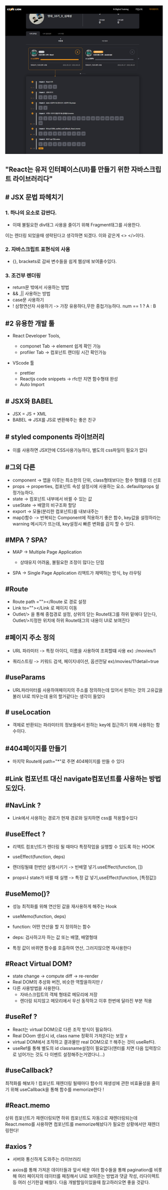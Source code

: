 ![poster](./React.png)

## "React는 유저 인터페이스(UI)를 만들기 위한 자바스크립트 라이브러리다"

## # JSX 문법 파헤치기
### 1. 하나의 요소로 감싼다.
 - 이때 불필요한 div태그 사용을 줄이기 위해 Fragment태그를 사용한다. 
 
 이는 렌더링 되었을때 생략된다고 생각하면 되겠다. 이와 같은게 <> </>이다.

### 2. 자바스크립트 표현식의 사용
- {}, brackets로 감싸 변수들을 쉽게 웹상에 보여줄수있다.

### 3. 조건부 렌더링
 - return문 밖에서 사용하는 방법
 - && ,|| 사용하는 방법
 - case문 사용하기
 - ! 삼항연산자 사용하기
      -> 가장 유용하다,무한 중첩가능하다. num == 1 ? A : B

## #2 유용한 개발 툴
- React Developer Tools, 
    - componet Tab -> element 쉽게 확인 가능
    - profiler Tab -> 컴포넌트 랜더링 시간 확인가능

- VScode 툴
  - prettier
  - Reactjs code snippets -> rfc만 치면 함수형태 완성
  - Auto Import

## # JSX와 BABEL
- JSX = JS + XML
- BABEL => JSX를 JS로 변환해주는 좋은 친구

## # styled components 라이브러리
 - 이를 사용하면 JSX안에 CSS사용가능하다, 별도의 css파일이 필요가 없다

## #그외 다른
- component -> 앱을 이루는 최소한의 단위, class형태보다는 함수 형태를 더 선호
- props -> properties, 컴포넌트 속성 설정시에 사용하는 요소. defaulitprops 설정가능하다.
- state -> 컴포넌트 내부에서 바뀔 수 있는 값
- useState -> 배열의 비구조화 할당
- export -> 모듈(분리한 컴포넌트)를 내보내주는
- map()함수 -> 반복되는 Component에 적용하기 좋은 함수, key값을 설정하라는 warning 메시지가 뜨는데, key설정시 빠른 변화를 감지 할 수 있다.

## #MPA ? SPA?
 - MAP -> Multiple Page Application
    - 상태유지 어려움, 불필요한 조정이 많다는 단점

- SPA -> Single Page Application 리액트가 채택하는 방식, by 라우팅

## #Route
- Route path =""></Route 로 경로 설정
- Link to=""></Link 로 페이지 이동
- Outlet/> 을 통해 중첩경로 설정, 상위의 닫는 Route태그를 하위 밑에다 닫는다, Outlet/>지정한 위치에 하위 Route태그의 내용이 UI로 보여진다

## #페이지 주소 정의 

- URL 파라미터 -> 특정 아이디, 이름을 사용하여 조회할떄 사용
ex) :/movies/1

- 쿼리스트링 -> 키워드 검색, 페이지네이션, 옵션전달
ex)/movies/1?detail=true

## #useParams
- URL파라미터를 사용하여페이지의 주소를 정의하는데 있어서 원하는 것의 고유값을 불러 UI로 띄우는데 용의 할거같다는 생각이 들었다





## # useLocation
- 객체로 반환되는 파라미터의 정보들에서 원하는 key에 접근하기 위해 사용하는 함수이다.


## #404페이지를 만들기
- 마지막 Route에 path="*"로 주면 404페이지를 만들 수 있다

## #Link 컴포넌트 대신 navigate컴포넌트를 사용하는 방법도있다.



## #NavLink ? 
- Link에서 사용하는 경로가 현재 경로와 일치하면 css를 적용할수있다


## #useEffect ?
- 리액트 컴포넌트가 렌더링 될 때마다 특정작업을 실행할 수 있도록 하는 HOOK
- useEffect(function, deps)

- 랜더링될떄 한번만 실행시키기 -> 빈배열 넣기.useEffect(function, [])
- props나 state가 바뀔 때 실행 -> 특정 값 넣기,useEffect(function, [특정값])


## #useMemo()?
- 성능 최적화를 위해 연산된 값을 재사용하게 해주는 Hook

- useMemo(function, deps)
- function: 어떤 연산을 할 지 정의하는 함수
- deps: 검사하고자 하는 값 또는 배열, 배열형태
- 특정 값이 바뀌면 함수를 호출하여 연산, 그러지않으면 재사용한다

## #React Virtual DOM?
- state change -> compute diff -> re-render
- Real DOM의 추상화 버전, 비슷한 역할을하지만 / 
- 다른 사용방법을 사용한다.
  - 자바스크립트의 객체 형태로 메모리에 저장
  - 렌더링 되지않고 메모리에서 우선 동작하고 이후 한번에 달라진 부분 적용


## #useRef ?

- React는 virtual DOM으로 다른 조작 방식이 필요하다.
- Real DOom 생성시 id, class name 정확히 가져온다는 보장 x
- virtual DOM에서 조작하고 결과물만 real DOM으로 !! 해주는 것이 useRef다.
- useRef를 통해 별도의 id classname설정이 필요없다(엔터를 치면 다음 입력창으로 넘어가는 것도 다 이벤트 설정해주는거였다니...)


## #useCallback?

최적화를 해보자 !
컴포넌트 재렌더링 될때마다 함수의 재생성에 관한 비효율성을 줄이기 위해 
useCallback을 통해 함수를 memorize한다 !


## #React.memo
상위 컴포넌트가 재렌더링되면 하위 컴포넌트도 자동으로 재렌더링되는데
React.memo를 사용하면 컴포넌트를 memorize해놨다가 필요한 상황에서만 재렌더링한다!


## #axios ?
- 서버와 통신하게 도와주는 라이브러리

- axios를 통해 가져온 데이터들과 앞서 배운 여러 함수들을 통해 pagination를 비롯해 여러 페이지의
데이터를 패칭해서 UI로 보여준는 방법과 댓글 작성, 리다이렉트등 여러 신기한걸 배웠다.
다음 개발할일이있을때 참고하러오면 좋을 것같다.




